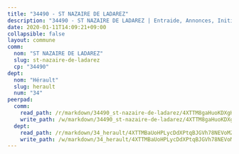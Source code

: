 ```yaml
---
title: "34490 - ST NAZAIRE DE LADAREZ"
description: "34490 - ST NAZAIRE DE LADAREZ | Entraide, Annonces, Initiatives"
date: 2020-01-11T14:09:21+09:00
collapsible: false
layout: commune
comm:
  nom: "ST NAZAIRE DE LADAREZ"
  slug: st-nazaire-de-ladarez
  cp: "34490"
dept:
  nom: "Hérault"
  slug: herault
  num: "34"
peerpad:
  comm:
    read_path: /r/markdown/34490_st-nazaire-de-ladarez/4XTTM8gaHuoKDXgHQUNN4QjuA3dHWydgEhyLnFh8htqAV4DhS
    write_path: /w/markdown/34490_st-nazaire-de-ladarez/4XTTM8gaHuoKDXgHQUNN4QjuA3dHWydgEhyLnFh8htqAV4DhS-K3TgTn71XL53x6D3ijHGTdqHVppzRfDkKaehAmEDpw7Dx8uL1CSQ6YH6sQdbe6dyS2twEp5Kre6rsjT6UnkPjRiimW9Gz5SaeWToFzBHyn11Dgp2UjMhHCE3ckXwBnn7zdqh8m9S
  dept:
    read_path: /r/markdown/34_herault/4XTTMBaUoHPLycDdXPtqBJGVh78NEVoMZNyf8Wnh1X5DK6Ew8
    write_path: /w/markdown/34_herault/4XTTMBaUoHPLycDdXPtqBJGVh78NEVoMZNyf8Wnh1X5DK6Ew8-K3TgTd4rzWVX1F82NgGyNepGUxhqCmodCALjxNZeEdBQWQhd1NJYx1gHMW9QBLL6sN41ALXRejLsG2VetgVferfVncrvVCz47dChJvN8ouQLRMdWs4KpxKPeRYR1nspmhzdBqF8J
---
```



